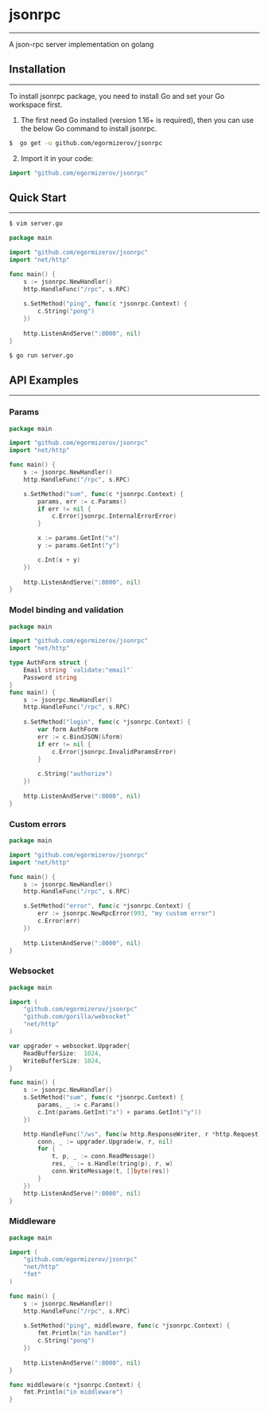 # jsonrpc
___

A json-rpc server implementation on golang

## Installation
___
To install jsonrpc package, you need to install Go and set your Go workspace first.

1. The first need Go installed (version 1.16+ is required), then you can use the below Go command to install jsonrpc.
```sh
$  go get -u github.com/egormizerov/jsonrpc
```
2. Import it in your code:
```go
import "github.com/egormizerov/jsonrpc"
```

## Quick Start
___

```sh
$ vim server.go
```

```go
package main

import "github.com/egormizerov/jsonrpc"
import "net/http"

func main() {
	s := jsonrpc.NewHandler()
	http.HandleFunc("/rpc", s.RPC)
	
	s.SetMethod("ping", func(c *jsonrpc.Context) {
		c.String("pong")
	})
	
	http.ListenAndServe(":8000", nil)
}
```

```sh
$ go run server.go
```

## API Examples
___
### Params
```go
package main

import "github.com/egormizerov/jsonrpc"
import "net/http"

func main() {
	s := jsonrpc.NewHandler()
	http.HandleFunc("/rpc", s.RPC)

	s.SetMethod("sum", func(c *jsonrpc.Context) {
		params, err := c.Params()
		if err != nil {
			c.Error(jsonrpc.InternalErrorError)
		}

		x := params.GetInt("x")
		y := params.GetInt("y")

		c.Int(x + y)
	})
	
	http.ListenAndServe(":8000", nil)
}
```
### Model binding and validation
```go
package main

import "github.com/egormizerov/jsonrpc"
import "net/http"

type AuthForm struct {
	Email string `validate:"email"`
	Password string
}
func main() {
	s := jsonrpc.NewHandler()
	http.HandleFunc("/rpc", s.RPC)
	
	s.SetMethod("login", func(c *jsonrpc.Context) {
		var form AuthForm
		err := c.BindJSON(&form)
		if err != nil {
			c.Error(jsonrpc.InvalidParamsError)
		}
		
		c.String("authorize")
	})
	
	http.ListenAndServe(":8000", nil)
}
```
### Custom errors
```go
package main

import "github.com/egormizerov/jsonrpc"
import "net/http"

func main() {
	s := jsonrpc.NewHandler()
	http.HandleFunc("/rpc", s.RPC)

	s.SetMethod("error", func(c *jsonrpc.Context) {
		err := jsonrpc.NewRpcError(993, "my custom error")
		c.Error(err)
	})
	
	http.ListenAndServe(":8000", nil)
}
```
### Websocket
```go
package main

import (
	"github.com/egormizerov/jsonrpc"
	"github.com/gorilla/websocket"
	"net/http"
)

var upgrader = websocket.Upgrader{
	ReadBufferSize:  1024,
	WriteBufferSize: 1024,
}

func main() {
	s := jsonrpc.NewHandler()
	s.SetMethod("sum", func(c *jsonrpc.Context) {
		params, _ := c.Params()
		c.Int(params.GetInt("x") + params.GetInt("y"))
	})

	http.HandleFunc("/ws", func(w http.ResponseWriter, r *http.Request) {
		conn, _ := upgrader.Upgrade(w, r, nil)
		for {
			t, p, _ := conn.ReadMessage()
			res, _ := s.Handle(tring(p), r, w)
			conn.WriteMessage(t, []byte(res))
		}
	})
	http.ListenAndServe(":8000", nil)
}
```

### Middleware
```go
package main

import (
	"github.com/egormizerov/jsonrpc"
	"net/http"
	"fmt"
)

func main() {
	s := jsonrpc.NewHandler()
	http.HandleFunc("/rpc", s.RPC)
	
	s.SetMethod("ping", middleware, func(c *jsonrpc.Context) {
		fmt.Println("in handler")
		c.String("pong")
	})
	
	http.ListenAndServe(":8000", nil)
}

func middleware(c *jsonrpc.Context) {
	fmt.Println("in middleware")
}
```
